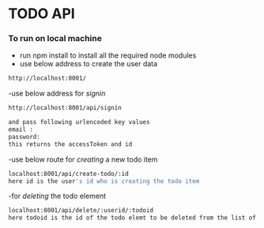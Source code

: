 # TODO API
### To run on local machine 
- run npm install to install all the required node modules
- use below address to create the user data 
 ```sh
 http://localhost:8001/
 ```
 -use below address for _signin_ 
 ```sh
 http://localhost:8001/api/signin
 
 and pass following urlencoded key values 
 email :
 password:
 this returns the accessToken and id
 ```
 -use below route for _creating_ a new todo item
 ```sh
 localhost:8001/api/create-todo/:id
 here id is the user's id who is creating the todo item
 ```
-for _deleting_ the todo element 
```sh
localhost:8001/api/delete/:userid/:todoid
here todoid is the id of the todo elemt to be deleted from the list of the signed in user
```